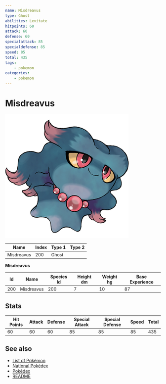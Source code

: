 ```yaml
---
name: Misdreavus
type: Ghost
abilities: Levitate
hitpoints: 60
attack: 60
defense: 60
specialattack: 85
specialdefense: 85
speed: 85
total: 435
tags:
    - pokemon
categories:
    - pokemon
---
```


# Misdreavus


![Misdreavus](images/200.png)

| **Name** | **Index** | **Type 1** | **Type 2** |
|----|----|----|----|
| Misdreavus | 200 | Ghost  |  |

**Misdreavus** 




| **Id** | **Name** | **Species Id** | **Height dm** | **Weight hg** | **Base Experience** |
|--------|----------|----------------|------------|------------|---------------------|
| 200 | Misdreavus | 200 | 7 | 10 | 87 |



## Stats

| **Hit Points** | **Attack** | **Defense** | **Special Attack** | **Special Defense** | **Speed** | **Total** |
|----------------|------------|-------------|--------------------|---------------------|-----------|-----------|
| 60 | 60 | 60 | 85 | 85 | 85 | 435 |

## See also

- [List of Pokémon](../pokemon.md)
- [National Pokédex](../national_pokedex.md)
- [Pokédex](../pokedex.md)
- [README](../README.md)

